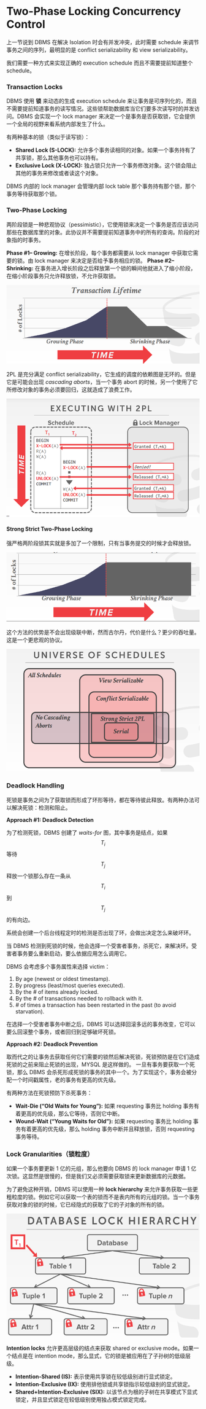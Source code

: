 # Two-Phase Locking Concurrency Control

上一节说到 DBMS 在解决 Isolation 时会有并发冲突，此时需要 schedule 来调节事务之间的序列，最明显的是 conflict serializability 和 view serializability。

我们需要一种方式来实现正确的 execution schedule 而且不需要提前知道整个 schedule。

### Transaction Locks

DBMS 使用 **锁** 来动态的生成 execution schedule 来让事务是可序列化的，而且不需要提前知道事务的读写情况。这些锁帮助数据库当它们要多次读写时的并发访问。DBMS 会实现一个 lock manager 来决定一个是事务是否获取锁，它会提供一个全局的视野来看系统内部发生了什么。

有两种基本的锁（类似于读写锁）：
- **Shared Lock (S-LOCK):** 允许多个事务读相同的对象。如果一个事务持有了共享锁，那么其他事务也可以持有。
- **Exclusive Lock (X-LOCK):** 独占锁只允许一个事务修改对象。这个锁会阻止其他的事务来修改或者读这个对象。

DBMS 内部的 lock manager 会管理内部 lock table 那个事务持有那个锁，那个事务等待获取那个锁。

### Two-Phase Locking

两阶段锁是一种悲观协议（pessimistic），它使用锁来决定一个事务是否应该访问那些在数据库里的对象。此协议并不需要提前知道事务中的所有的查询。阶段的对象指的时事务。

**Phase #1– Growing:** 在增长阶段，每个事务都需要从 lock manager 中获取它需要的锁。由 lock manager 来决定是否给予事务相应的锁。
**Phase #2– Shrinking:** 在事务进入增长阶段之后释放第一个锁的瞬间他就进入了缩小阶段，在缩小阶段事务只允许释放锁，不允许获取锁。

![](../.gitbook/assets/fdsafevds.png)

2PL 是充分满足 conflict serializability，它生成的调度的依赖图是无环的。但是它是可能会出现 *cascading aborts*，当一个事务 abort 的时候，另一个使用了它所修改对象的事务必须要回归，这就造成了浪费工作。

![](../.gitbook/assets/two-phase-lock.png)

#### Strong Strict Two-Phase Locking

强严格两阶段锁其实就是多加了一个限制，只有当事务提交的时候才会释放锁。

![](../.gitbook/assets/strong-strict-lock.png)

这个方法的优势是不会出现级联中断，然而古尔丹，代价是什么？更少的吞吐量。这是一个更悲观的协议。

![](../.gitbook/assets/universe-of-schedule.png)

### Deadlock Handling

死锁是事务之间为了获取锁而形成了环形等待，都在等待彼此释放。有两种办法可以解决死锁：检测和阻止。

**Approach #1: Deadlock Detection**

为了检测死锁，DBMS 创建了 *waits-for* 图，其中事务是结点，如果 $$T_i$$ 等待 $$T_j$$ 释放一个锁那么存在一条从 $$T_i$$ 到 $$T_j$$ 的有向边。

系统会创建一个后台线程定时的检测是否出现了环，会做出决定怎么来破坏环。

当 DBMS 检测到死锁的时候，他会选择一个受害者事务，杀死它，来解决环。受害者事务要么重新启动，要么依据应用怎么调用它。

DBMS 会考虑多个事务属性来选择 victim：
1. By age (newest or oldest timestamp).
2. By progress (least/most queries executed).
3. By the *#* of items already locked.
4. By the *#* of transactions needed to rollback with it.
5. *#* of times a transaction has been restarted in the past (to avoid starvation).


在选择一个受害者事务中断之后，DBMS 可以选择回滚多远的事务改变，它可以要么回滚整个事务，或者回归到足够破坏死锁。

**Approach #2: Deadlock Prevention**

取而代之的让事务去获取任何它们需要的锁然后解决死锁，死锁预防是在它们造成死锁的之前来阻止死锁的出现，MYSQL 是这样做的。
一旦有事务要获取一个死锁，那么 DBMS 会杀死形成死锁的事务的其中一个。为了实现这个，事务会被分配一个时间戳属性，老的事务有更高的优先级。

有两种方法在死锁预防下杀死事务：
- **Wait-Die (“Old Waits for Young”):** 如果 requesting 事务比 holding 事务有着更高的优先级，那么它等待，否则它中断。
- **Wound-Wait (“Young Waits for Old”):** 如果 requesting 事务比 holding 事务有着更高的优先级，那么 holding 事务中断并且释放锁，否则 requesting 事务等待。

### Lock Granularities（锁粒度）

如果一个事务要更新 1 亿的元组，那么他要向 DBMS 的 lock manager 申请 1 亿次锁。这显然是很慢的，但是我们又必须需要获取锁来更新数据库的元数据。

为了避免这种开销，DBMS 可以使用一种 **lock hierarchy** 来允许事务获取一些更粗粒度的锁。例如它可以获取一个表的锁而不是表内所有的元组的锁。当一个事务获取对象的锁的时候，它已经隐式的获取了它的子对象的所有的锁。

![](../.gitbook/assets/lock-of-hierarchy.png)

**Intention locks** 允许更高层级的结点来获取 shared or exclusive mode。如果一个结点是在 intention mode，那么显式，它的锁是被应用在了子孙树的低级层级。

- **Intention-Shared (IS):** 表示使用共享锁在较低级别进行显式锁定。
- **Intention-Exclusive (IX):** 使用排他锁或共享锁指示较低级别的显式锁定。
- **Shared+Intention-Exclusive (SIX):** 以该节点为根的子树在共享模式下显式锁定，并且显式锁定在较低级别使用独占模式锁定完成。
